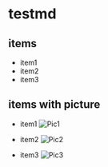 # testmd

## items

* item1
* item2
* item3

## items with picture

* item1
![Pic1](https://www.linux.org/styles/uix/uix/logo.png?raw=true)

* item2
![Pic2](https://www.debian.org/Pics/openlogo-50.png?raw=true)

* item3
![Pic3](https://www.openbsd.org/images/puffy62.gif?raw=true)

